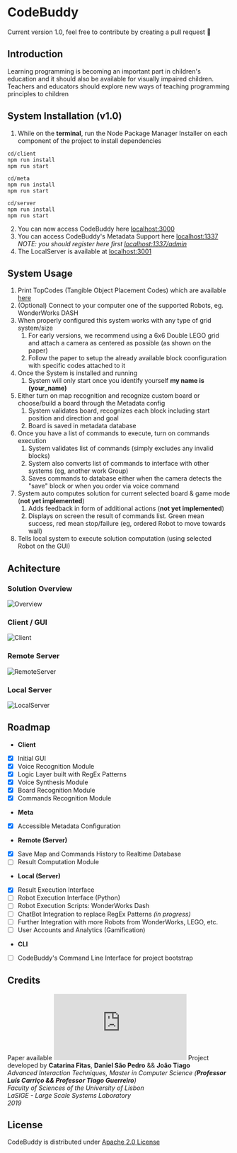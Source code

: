 # CodeBuddy

Current version 1.0, feel free to contribute by creating a pull request :rocket:

## Introduction 

Learning programming is becoming an important part in children's education and it should also be available for visually impaired children. Teachers and educators should explore new ways of teaching programming principles to children

## System Installation (v1.0)

1. While on the __terminal__, run the Node Package Manager Installer on each component of the project to install dependencies

`cd/client`  
`npm run install`  
`npm run start`  

`cd/meta`  
`npm run install`  
`npm run start`  

`cd/server`  
`npm run install`  
`npm run start`  

2. You can now access CodeBuddy here [localhost:3000](http://localhost:3000)
3. You can access CodeBuddy's Metadata Support here [localhost:1337](http://localhost:1337)
*NOTE: you should register here first [localhost:1337/admin](http://localhost:1337/admin)*
4. The LocalServer is available at [localhost:3001](http://localhost:3001)

## System Usage

1. Print TopCodes (Tangible Object Placement Codes) which are available [here](http://users.eecs.northwestern.edu/~mhorn/topcodes/topcodes.pdf)
2. (Optional) Connect to your computer one of the supported Robots, eg. WonderWorks DASH
3. When properly configured this system works with any type of grid system/size
   1. For early versions, we recommend using a 6x6 Double LEGO grid and attach a camera as centered as possible (as shown on the paper)
   2. Follow the paper to setup the already available block coonfiguration with specific codes attached to it 
4. Once the System is installed and running
   1. System will only start once you identify yourself __my name is (your_name)__
5. Either turn on map recognition and recognize custom board or choose/build a board through the Metadata config
   1. System validates board, recognizes each block including start position and direction and goal
   2. Board is saved in metadata database
6. Once you have a list of commands to execute, turn on commands execution
   1. System validates list of commands (simply excludes any invalid blocks)
   2. System also converts list of commands to interface with other systems (eg, another work Group)
   3. Saves commands to database either when the camera detects the "save" block or when you order via voice command
7. System auto computes solution for current selected board & game mode (__not yet implemented__)
   1. Adds feedback in form of additional actions (__not yet implemented__)
   2. Displays on screen the result of commands list. Green mean success, red mean stop/failure (eg, ordered Robot to move towards wall)
8. Tells local system to execute solution computation (using selected Robot on the GUI)

## Achitecture

### Solution Overview
![Overview](https://i.ibb.co/SnxFKXW/codebuddy-solution-overview.png)
### Client / GUI
![Client](https://i.ibb.co/NFzy8gG/codebuddy-client.png)
### Remote Server
![RemoteServer](https://i.ibb.co/YTw3LBc/codebuddy-remote.png)
### Local Server
![LocalServer](https://i.ibb.co/3SBXLgD/codebuddy-local.png)

## Roadmap
- __Client__  
- [x] Initial GUI
- [x] Voice Recognition Module
- [x] Logic Layer built with RegEx Patterns
- [x] Voice Synthesis Module
- [x] Board Recognition Module
- [x] Commands Recognition Module  
- __Meta__  
- [x] Accessible Metadata Configuration  
- __Remote (Server)__  
- [x] Save Map and Commands History to Realtime Database
- [ ] Result Computation Module  
- __Local (Server)__  
- [x] Result Execution Interface
- [ ] Robot Execution Interface (Python)
- [ ] Robot Execution Scripts: WonderWorks Dash
- [ ] ChatBot Integration to replace RegEx Patterns *(in progress)*
- [ ] Further Integration with more Robots from WonderWorks, LEGO, etc.
- [ ] User Accounts and Analytics (Gamification)  
- __CLI__  
- [ ] CodeBuddy's Command Line Interface for project bootstrap

## Credits

Paper available ![here](https://github.com/jtiagodev/codebuddy/blob/master/paper.pdf)
Project developed by __Catarina Fitas__, __Daniel São Pedro__ && __João Tiago__  
*Advanced Interaction Techniques, Master in Computer Science (__Professor Luís Carriço && Professor Tiago Guerreiro__)*  
*Faculty of Sciences of the University of Lisbon*  
*LaSIGE - Large Scale Systems Laboratory*  
*2019*  

## License

CodeBuddy is distributed under [Apache 2.0 License](https://github.com/jtiagodev/codebuddy/blob/master/LICENSE)

